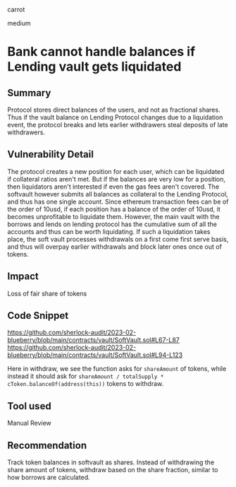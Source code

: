 carrot

medium

# Bank cannot handle balances if Lending vault gets liquidated

## Summary
Protocol stores direct balances of the users, and not as fractional shares. Thus if the vault balance on Lending Protocol changes due to a liquidation event, the protocol breaks and lets earlier withdrawers steal deposits of late withdrawers.
## Vulnerability Detail
The protocol creates a new position for each user, which can be liquidated if collateral ratios aren't met. But if the balances are very low for a position, then liquidators aren't interested if even the gas fees aren't covered. The softvault however submits all balances as collateral to the Lending Protocol, and thus has one single account.
Since ethereum transaction fees can be of the order of 10usd, if each position has a balance of the order of 10usd, it becomes unprofitable to liquidate them. However, the main vault with the borrows and lends on lending protocol has the cumulative sum of all the accounts and thus can be worth liquidating. If such a liquidation takes place, the soft vault processes withdrawals on a first come first serve basis, and thus will overpay earlier withdrawals and block later ones once out of tokens.
## Impact
Loss of fair share of tokens
## Code Snippet
https://github.com/sherlock-audit/2023-02-blueberry/blob/main/contracts/vault/SoftVault.sol#L67-L87
https://github.com/sherlock-audit/2023-02-blueberry/blob/main/contracts/vault/SoftVault.sol#L94-L123

Here in withdraw, we see the function asks for `shareAmount` of tokens, while instead it should ask for `shareAmount / totalSupply * cToken.balanceOf(address(this))` tokens to withdraw.
## Tool used

Manual Review

## Recommendation
Track token balances in softvault as shares. Instead of withdrawing the share amount of tokens, withdraw based on the share fraction, similar to how borrows are calculated.